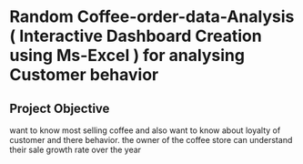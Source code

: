 # Random Coffee-order-data-Analysis ( Interactive Dashboard Creation using Ms-Excel ) for analysing Customer behavior
## Project Objective
want to know most selling coffee and also want to know about loyalty of customer and there behavior. the owner of the coffee store can understand their sale growth rate over the year
